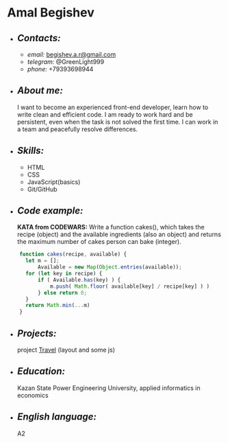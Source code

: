 # Amal Begishev

* ## ***Contacts:***
    + *email:* begishev.a.r@gmail.com
    + *telegram:* @GreenLight999
    + *phone:* +79393698944

* ## ***About me:*** 
    I want to become an experienced front-end developer, learn how to write clean and efficient code. I am ready to work hard and be persistent, even when the task is not solved the first time. I can work in a team and peacefully resolve differences.

* ## ***Skills:*** 
    + HTML
    + CSS
    + JavaScript(basics)
    + Git/GitHub

* ## ***Code example:*** 
    **KATA from CODEWARS:** Write a function cakes(), which takes the recipe (object) and the available ingredients (also an object) and returns the maximum number of cakes person can bake (integer).
``` javascript
    function cakes(recipe, available) {
      let m = [];
          Available = new Map(Object.entries(available));
      for (let key in recipe) {
          if ( Available.has(key) ) {
              m.push( Math.floor( available[key] / recipe[key] ) )
          } else return 0;
      }
      return Math.min(...m)
    }
```

* ## ***Projects:*** 
    project [Travel](https://github.com/simple-gaze/template-Travel) (layout and some js)

* ## ***Education:*** 
    Kazan State Power Engineering University, applied informatics in economics

* ## ***English language:*** 
    A2